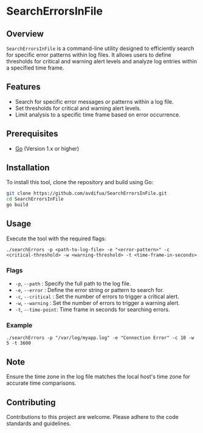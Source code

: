 # SearchErrorsInFile

## Overview
`SearchErrorsInFile` is a command-line utility designed to efficiently search for specific error patterns within log files. It allows users to define thresholds for critical and warning alert levels and analyze log entries within a specified time frame.

## Features
- Search for specific error messages or patterns within a log file.
- Set thresholds for critical and warning alert levels.
- Limit analysis to a specific time frame based on error occurrence.

## Prerequisites
- [Go](https://golang.org/dl/) (Version 1.x or higher)

## Installation
To install this tool, clone the repository and build using Go:

```bash
git clone https://github.com/avdifua/SearchErrorsInFile.git
cd SearchErrorsInFile
go build
```

## Usage
Execute the tool with the required flags:

`./searchErrors -p <path-to-log-file> -e "<error-pattern>" -c <critical-threshold> -w <warning-threshold> -t <time-frame-in-seconds>`

### Flags
- `-p`, `--path`      : Specify the full path to the log file.
- `-e`, `--error`     : Define the error string or pattern to search for.
- `-c`, `--critical`  : Set the number of errors to trigger a critical alert.
- `-w`, `--warning`   : Set the number of errors to trigger a warning alert.
- `-t`, `--time-point`: Time frame in seconds for searching errors.

### Example
`./searchErrors -p "/var/log/myapp.log" -e "Connection Error" -c 10 -w 5 -t 3600`

## Note
Ensure the time zone in the log file matches the local host's time zone for accurate time comparisons.

## Contributing
Contributions to this project are welcome. Please adhere to the code standards and guidelines.

